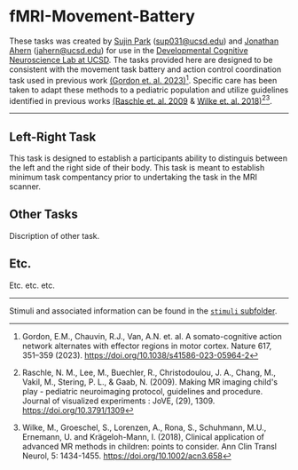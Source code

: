 # fMRI-Movement-Battery

These tasks was created by [Sujin Park](https://scholar.google.com/citations?hl=en&user=qS3zgSgAAAAJ) (sup031@ucsd.edu) and [Jonathan Ahern](https://scholar.google.com/citations?user=6pU5U5gAAAAJ&hl=en) (jahern@ucsd.edu) for use in the [Developmental Cognitive Neuroscience Lab at UCSD](https://greenelab.ucsd.edu/).
The tasks provided here are designed to be consistent with the movement task battery and action control coordination task used in previous work [(Gordon et. al. 2023)](https://doi.org/10.1038/s41586-023-05964-2)[^1]. Specific care has been taken to adapt these methods to a pediatric population and utilize guidelines identified in previous works [(Raschle et. al. 2009](https://doi.org/10.3791/1309) & [Wilke et. al. 2018)](https://doi.org/10.1002/acn3.658)[^2][^3]. 

-------------------------------------------------------------------------------------
## Left-Right Task
This task is designed to establish a participants ability to distinguis between the left and the right side of their body. This task is meant to establish minimum task compentancy prior to undertaking the task in the MRI scanner.

## Other Tasks
Discription of other task.

## Etc.
Etc. etc. etc.

-------------------------------------------------------------------------------------

Stimuli and associated information can be found in the [`stimuli` subfolder](https://github.com/j0n-a/fMRI_Pediatric_Movement_Battery/tree/main/stimuli).

[^1]: Gordon, E.M., Chauvin, R.J., Van, A.N. et. al. A somato-cognitive action network alternates with effector regions in motor cortex. Nature 617, 351–359 (2023). https://doi.org/10.1038/s41586-023-05964-2
[^2]: Raschle, N. M., Lee, M., Buechler, R., Christodoulou, J. A., Chang, M., Vakil, M., Stering, P. L., & Gaab, N. (2009). Making MR imaging child's play - pediatric neuroimaging protocol, guidelines and procedure. Journal of visualized experiments : JoVE, (29), 1309. https://doi.org/10.3791/1309
[^3]: Wilke, M., Groeschel, S., Lorenzen, A., Rona, S., Schuhmann, M.U., Ernemann, U. and Krägeloh-Mann, I. (2018), Clinical application of advanced MR methods in children: points to consider. Ann Clin Transl Neurol, 5: 1434-1455. https://doi.org/10.1002/acn3.658